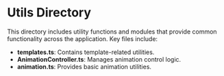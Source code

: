 # Utils Directory

This directory includes utility functions and modules that provide common functionality across the application. Key files include:

- **templates.ts**: Contains template-related utilities.
- **AnimationController.ts**: Manages animation control logic.
- **animation.ts**: Provides basic animation utilities. 